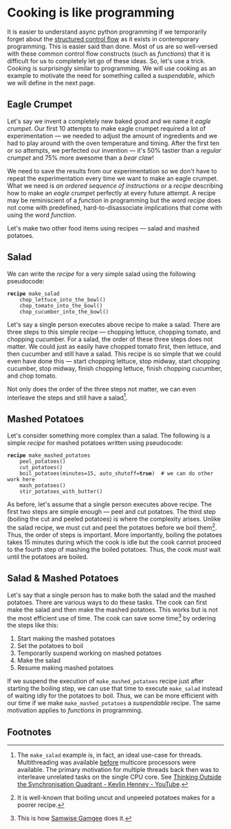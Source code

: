 # Cooking is like programming
It is easier to understand async python programming if we temporarily forget about the
[structured control flow](https://en.wikipedia.org/wiki/Structured_programming) as it exists in
contemporary programming. This is easier said than done.
Most of us are so well-versed with these common control flow constructs
(such as *functions*) that it is difficult for us to completely let go of these ideas.
So, let's use a trick. Cooking is surprisingly similar to programming. We will use cooking as
an example to motivate the need for something called a *suspendable*, which we will define in
the next page.

## Eagle Crumpet
Let's say we invent a completely new baked good and we name it *eagle crumpet*. Our first 10
attempts to make eagle crumpet required a lot of experimentation — we needed to adjust the
amount of ingredients and we had to play around with the oven temperature and timing.
After the first ten or so attempts, we perfected our invention — it's 50% tastier than a
*regular crumpet* and 75% more awesome than a *bear claw*!

We need to save the results from our experimentation so we don't have to repeat the
experimentation every time we want to make an eagle crumpet.
What we need is *an ordered sequence of instructions* or a *recipe* describing how
to make an *eagle crumpet* perfectly at every future attempt. A recipe may be reminiscient of a
*function* in programming but the word *recipe* does not come with predefined, hard-to-disassociate
implications that come with using the word *function*.

Let's make two other food items using recipes — salad and mashed potatoes.

## Salad
We can write the *recipe* for a very simple salad using the following pseudocode:
<pre><code><strong>recipe</strong> make_salad
    chop_lettuce_into_the_bowl()
    chop_tomato_into_the_bowl()
    chop_cucumber_into_the_bowl()
</code></pre>
Let's say a single person executes above recipe to make a salad. There are three steps to
this simple recipe — chopping lettuce, chopping tomato, and chopping cucumber. For a salad, the
order of these three steps does not matter. We could just as easily have chopped tomato first,
then lettuce, and then cucumber and still have a salad. This recipe is so simple that we could
even have done this — start chopping lettuce, stop midway, start chopping cucumber, stop midway,
finish chopping lettuce, finish chopping cucumber, and chop tomato.

Not only does the order of the three steps not matter, we can even interleave the steps
and still have a salad[^1].

## Mashed Potatoes
Let's consider something more complex than a salad. The following is a simple *recipe* for
mashed potatoes written using pseudocode:
<pre><code><strong>recipe</strong> make_mashed_potatoes
    peel_potatoes()
    cut_potatoes()
    boil_potatoes(minutes=15, auto_shutoff=<strong>true</strong>)  # we can do other work here
    mash_potatoes()
    stir_potatoes_with_butter()
</code></pre>
As before, let's assume that a single person executes above recipe. The first two steps are
simple enough — peel and cut potatoes. The third step (boiling the cut and peeled potatoes) is
where the complexity arises. Unlike the salad recipe, we must cut and peel the potatoes before
we boil them[^2]. Thus, the order of steps is important. More importantly, boiling the
potatoes takes 15 minutes during which the cook is idle but the cook cannot proceed to the
fourth step of mashing the boiled potatoes. Thus, the cook *must* wait until the potatoes are
boiled.

## Salad & Mashed Potatoes
Let's say that a single person has to make both the salad and the mashed potatoes. There are
various ways to do these tasks. The cook can first make the salad and then make the mashed
potatoes. This works but is not the most efficient use of time. The cook can save some time[^3] by
ordering the steps like this:

1. Start making the mashed potatoes
2. Set the potatoes to boil
3. Temporarily suspend working on mashed potatoes
4. Make the salad
5. Resume making mashed potatoes

If we suspend the execution of `make_mashed_potatoes` recipe just after starting the boiling
step, we can use that time to execute `make_salad` instead of waiting idly for the
potatoes to boil. Thus, we can be more efficient with our time if we make `make_mashed_potatoes`
a *suspendable* recipe. The same motivation applies to *functions* in programming.


## Footnotes
[^1]:
    The `make_salad` example is, in fact, an ideal use-case for threads. Multithreading was available [before](https://en.wikipedia.org/wiki/Thread_(computing)) multicore processors were available. The primary motivation for multiple threads back then was to interleave unrelated tasks on the single CPU core. See [Thinking Outside the Synchronisation Quadrant - Kevlin Henney - YouTube](https://www.youtube.com/watch?v=2yXtZ8x7TXw&feature=emb_title).
[^2]:
    It is well-known that boiling uncut and unpeeled potatoes makes for a poorer recipe.
[^3]:
    This is how [Samwise Gamgee](https://media.giphy.com/media/q7kofYLObTVUk/giphy.gif) does it.
